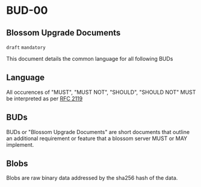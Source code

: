 # BUD-00

## Blossom Upgrade Documents

`draft` `mandatory`

This document details the common language for all following BUDs

## Language

All occurences of "MUST", "MUST NOT", "SHOULD", "SHOULD NOT" MUST be interpreted as per [RFC 2119](https://www.rfc-editor.org/rfc/rfc2119)

## BUDs

BUDs or "Blossom Upgrade Documents" are short documents that outline an additional requirement or feature that a blossom server MUST or MAY implement.

## Blobs

Blobs are raw binary data addressed by the sha256 hash of the data.
